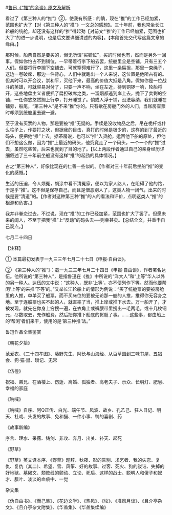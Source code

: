 #[鲁迅《“推”的余谈》原文及解析](https://www.vrrw.net/wx/8112.html)

看过了《第三种人的“推”》②，使我有所感：的确，现在“推”的工作已经加紧，范围也扩大了【对《第三种人的“推”》一文总的感想】。三十年前，我也常坐长江轮船的统舱，却还没有这样的“推”得起劲【对前文“‘推’的工作已经加紧，范围也扩大了”的进一步说明，也是后文要详细讲述的内容】。【本段首先交代写这篇文章的缘由。】



那时候，船票自然是要买的，但无所谓“买铺位”，买的时候也有，然而是另外一回事。假如你怕占不到铺位，一早带着行李下船去罢，统舱里全是空铺，只有三五个人们。但要将行李搁下空铺去，可就窒碍难行了，这里一条扁担，那里一束绳子，这边一卷破席，那边一件背心，人们中就跑出一个人来说，这位置是他所占有的。但其时可以开会议，崇和平，买他下来，最高的价值大抵是八角。假如你是一位战斗的英雄，可就容易对付了，只要一声不响，坐在左近，待到铜锣一响，轮船将开，这些地盘主义者便抓了扁担破席之类，一溜烟都逃到岸上去，抛下了卖剩的空铺，一任你悠悠然搁上行李，打开睡觉了。倘或人浮于铺，没法容纳，我们就睡在铺旁，船尾，“第三种人”是不来“推”你的。只有歇在房舱门外的人们，当账房查票时却须到统舱里去避一避。

至于没有买票的人物，那是要被“推”无疑的。手续是没收物品之后，吊在桅杆或什么柱子上，作要打之状，但据我的目击，真打的时候是极少的，这样的到了最近的码头，便把他“推”上去。据茶房说，也可以“推”入货舱，运回他下船的原处，但他们不想这么做，因为“推”上最近的码头，他究竟走了一个码头，一个一个的“推”过去，虽然吃些苦，后来也就到了目的地了。【以上两段作者通过自己的亲身经历详细叙述了三十年前坐船没有这样“推“的起劲的具体情况。】

古之“第三种人”，好像比现在的仁善一些似的。【作者对三十年前后坐船“推”的变化的感慨。】

生活的压迫，令人烦冤，胡涂中看不清冤家，便以为家人路人，在阻碍了他的路，于是乎“推”。这不但是保存自己，而且是憎恶别人了，这类人物一阔气，出来的时候是要“清道”的。【作者对这种第三种“推”的人的看法和评价，点明这类人“推”的根源和危害。】

我并非眷恋过去，不过说，现在“推”的工作已经加紧，范围也扩大了罢了。但愿未来的阔人，不至于把我“推”上“反动”的码头去──则幸甚矣。【总结全文，并重申自己观点。】

七月二十四日





【注释】

① 本篇最初发表于一九三三年七月二十七日《申报·自由谈》。

② 《第三种人的“推”》：载一九三三年七月二十四日《申报·自由谈》，作者署名达伍。他所说的“第三种人”，是指鲁迅在《推》中所说的“洋大人”和“上等”华人以外的另一种人。达伍的文中说：“这种人，既非‘上等’，亦不便列作下等。然而他要帮闲‘上等’的来推‘下等’的。”又举长江轮船上的情形为例说：“买了统舱票的要被房舱里的人推，单单买了船票，而不买床位的要被无论那一舱的人推，推得你无容身之地。至于连船票也买不起的人，就直率了当，推上岸或推下水去。万一船开了，才被发现，就先在你身上穷搜一遍，在衣角上或裤腰带里搜出一毛两毛，或十几枚铜元，尽数取去，充作船费，然后把你推下船底的货舱了事。……这些事，都由船上的‘帮闲’者们来干，使用的是‘第三种推’法。”

鲁迅作品全集鉴赏

《朝花夕拾》

范爱农、《二十四孝图》、藤野先生、阿长与山海经、从百草园到三味书屋、五猖会、狗·猫·鼠、琐记、无常

《仿徨》

祝福、弟兄、在酒楼上、伤逝、离婚、孤独者、高老夫子、示众、长明灯、肥皂、幸福的家庭

《呐喊》

《呐喊》自序、阿Q正传、白光、端午节、风波、故乡、孔乙己、狂人日记、明天、社戏、头发的故事、兔和猫、一件小事、鸭的喜剧、药

《故事新编》

序言、理水、采薇、铸剑、非攻、奔月、出关、补天、起死

《野草》

《野草》英文译本序、《野草》题辞、秋夜、影的告别、求乞者、我的失恋、复仇、复仇〔其二〕、希望、雪、风筝、好的故事、过客、死火、狗的驳诘、失掉的好地狱、墓碣文、颓败线的颤动、立论、死后、这样的战士、聪明人和傻子和奴才、腊叶、淡淡的血痕中、一觉

杂文集

《伪自由书》、《而己集》、《花边文学》、《热风》、《坟》、《准风月谈》、《且介亭杂文》、《且介亭杂文附集》、《华盖集》、《华盖集续编》

